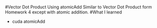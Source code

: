 #Vector Dot Product Using atomicAdd
Similar to Vector Dot Product form Homework 4 except with atomic addition.
#What I learned
* cuda atomicAdd
